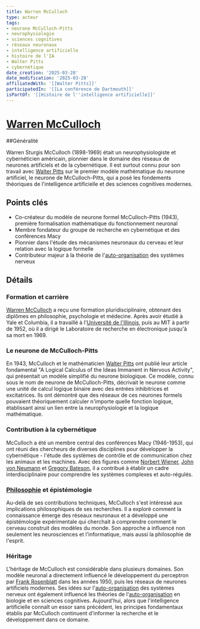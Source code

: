 ```yaml
---
title: Warren McCulloch
type: acteur
tags:
- neurone McCulloch-Pitts
- neurophysiologie
- sciences cognitives
- réseaux neuronaux
- intelligence artificielle
- histoire de l'IA
- Walter Pitts
- cybernétique
date_creation: '2025-03-28'
date_modification: '2025-03-28'
affiliatedWith: '[[Walter Pitts]]'
participatedIn: '[[La conférence de Dartmouth]]'
isPartOf: '[[Histoire de l''intelligence artificielle]]'
---
```

# [Warren McCulloch](https://fr.wikipedia.org/wiki/Warren_McCulloch)

##Généralité

Warren Sturgis McCulloch (1898-1969) était un neurophysiologiste et cybernéticien américain, pionnier dans le domaine des réseaux de neurones artificiels et de la cybernétique. Il est surtout connu pour son travail avec [Walter Pitts](https://fr.wikipedia.org/wiki/Walter_Pitts) sur le premier modèle mathématique du neurone artificiel, le neurone de McCulloch-Pitts, qui a posé les fondements théoriques de l'intelligence artificielle et des sciences cognitives modernes.

## Points clés

- Co-créateur du modèle de neurone formel McCulloch-Pitts (1943), première formalisation mathématique du fonctionnement neuronal
- Membre fondateur du groupe de recherche en cybernétique et des conférences Macy
- Pionnier dans l'étude des mécanismes neuronaux du cerveau et leur relation avec la logique formelle
- Contributeur majeur à la théorie de l'[auto-organisation](https://fr.wikipedia.org/wiki/auto-organisation) des systèmes nerveux

## Détails

### Formation et carrière

[Warren McCulloch](https://fr.wikipedia.org/wiki/Warren_McCulloch) a reçu une formation pluridisciplinaire, obtenant des diplômes en philosophie, psychologie et médecine. Après avoir étudié à Yale et Columbia, il a travaillé à l'[Université de l'Illinois](https://fr.wikipedia.org/wiki/Université_de_l'Illinois), puis au MIT à partir de 1952, où il a dirigé le Laboratoire de recherche en électronique jusqu'à sa mort en 1969.

### Le neurone de McCulloch-Pitts

En 1943, McCulloch et le mathématicien [Walter Pitts](https://fr.wikipedia.org/wiki/Walter_Pitts) ont publié leur article fondamental "A Logical Calculus of the Ideas Immanent in Nervous Activity", qui présentait un modèle simplifié du neurone biologique. Ce modèle, connu sous le nom de neurone de McCulloch-Pitts, décrivait le neurone comme une unité de calcul logique binaire avec des entrées inhibitrices et excitatrices. Ils ont démontré que des réseaux de ces neurones formels pouvaient théoriquement calculer n'importe quelle fonction logique, établissant ainsi un lien entre la neurophysiologie et la logique mathématique.

### Contribution à la cybernétique

McCulloch a été un membre central des conférences Macy (1946-1953), qui ont réuni des chercheurs de diverses disciplines pour développer la cybernétique - l'étude des systèmes de contrôle et de communication chez les animaux et les machines. Avec des figures comme [Norbert Wiener](https://fr.wikipedia.org/wiki/Norbert_Wiener), [John von Neumann](https://fr.wikipedia.org/wiki/John_von_Neumann) et [Gregory Bateson](https://fr.wikipedia.org/wiki/Gregory_Bateson), il a contribué à établir un cadre interdisciplinaire pour comprendre les systèmes complexes et auto-régulés.

### [Philosophie](https://fr.wikipedia.org/wiki/Philosophie) et épistémologie

Au-delà de ses contributions techniques, McCulloch s'est intéressé aux implications philosophiques de ses recherches. Il a exploré comment la connaissance émerge des réseaux neuronaux et a développé une épistémologie expérimentale qui cherchait à comprendre comment le cerveau construit des modèles du monde. Son approche a influencé non seulement les neurosciences et l'informatique, mais aussi la philosophie de l'esprit.

### Héritage

L'héritage de McCulloch est considérable dans plusieurs domaines. Son modèle neuronal a directement influencé le développement du perceptron par [Frank Rosenblatt](https://fr.wikipedia.org/wiki/Frank_Rosenblatt) dans les années 1950, puis les réseaux de neurones artificiels modernes. Ses idées sur l'[auto-organisation](https://fr.wikipedia.org/wiki/auto-organisation) des systèmes nerveux ont également influencé les théories de l'[auto-organisation](https://fr.wikipedia.org/wiki/auto-organisation) en biologie et en sciences cognitives. Aujourd'hui, alors que l'intelligence artificielle connaît un essor sans précédent, les principes fondamentaux établis par McCulloch continuent d'informer la recherche et le développement dans ce domaine.
